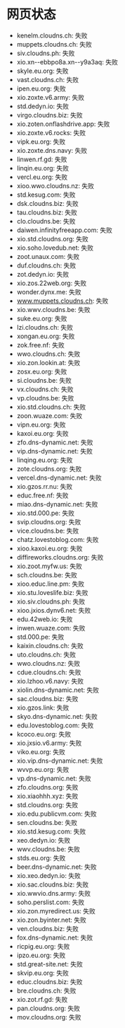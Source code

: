 # 网页状态
- kenelm.cloudns.ch: 失败
- muppets.cloudns.ch: 失败
- siv.cloudns.ph: 失败
- xio.xn--ebbpo8a.xn--y9a3aq: 失败
- skyle.eu.org: 失败
- vast.cloudns.ch: 失败
- ipen.eu.org: 失败
- xio.zoxte.v6.army: 失败
- std.dedyn.io: 失败
- virgo.cloudns.biz: 失败
- xio.zoten.onflashdrive.app: 失败
- xio.zoxte.v6.rocks: 失败
- vipk.eu.org: 失败
- xio.zoxte.dns.navy: 失败
- linwen.rf.gd: 失败
- linqin.eu.org: 失败
- vercl.eu.org: 失败
- xioo.wwo.cloudns.nz: 失败
- std.kesug.com: 失败
- dsk.cloudns.biz: 失败
- tau.cloudns.biz: 失败
- clo.cloudns.be: 失败
- daiwen.infinityfreeapp.com: 失败
- xio.std.cloudns.org: 失败
- xio.soho.lovedub.net: 失败
- zoot.unaux.com: 失败
- duf.cloudns.ch: 失败
- zot.dedyn.io: 失败
- xio.zos.22web.org: 失败
- wonder.dynx.me: 失败
- www.muppets.cloudns.ch: 失败
- xio.wwv.cloudns.be: 失败
- suke.eu.org: 失败
- lzi.cloudns.ch: 失败
- xongan.eu.org: 失败
- zok.free.nf: 失败
- wwo.cloudns.ch: 失败
- xio.zon.lookin.at: 失败
- zosx.eu.org: 失败
- si.cloudns.be: 失败
- vx.cloudns.ch: 失败
- vp.cloudns.be: 失败
- xio.std.cloudns.ch: 失败
- zoon.wuaze.com: 失败
- vipn.eu.org: 失败
- kaxoi.eu.org: 失败
- zfo.dns-dynamic.net: 失败
- vip.dns-dynamic.net: 失败
- linqing.eu.org: 失败
- zote.cloudns.org: 失败
- vercel.dns-dynamic.net: 失败
- xio.gzos.rr.nu: 失败
- educ.free.nf: 失败
- miao.dns-dynamic.net: 失败
- xio.std.000.pe: 失败
- svip.cloudns.org: 失败
- vice.cloudns.be: 失败
- chatz.lovestoblog.com: 失败
- xioo.kaxoi.eu.org: 失败
- diffireworks.cloudns.org: 失败
- xio.zoot.myfw.us: 失败
- sch.cloudns.be: 失败
- xioo.educ.line.pm: 失败
- xio.stu.loveslife.biz: 失败
- xio.siv.cloudns.ph: 失败
- xioo.jxios.dynv6.net: 失败
- edu.42web.io: 失败
- inwen.wuaze.com: 失败
- std.000.pe: 失败
- kaixin.cloudns.ch: 失败
- uto.cloudns.ch: 失败
- wwo.cloudns.nz: 失败
- cdue.cloudns.ch: 失败
- xio.lzhoo.v6.navy: 失败
- xiolin.dns-dynamic.net: 失败
- sac.cloudns.biz: 失败
- xio.gzos.link: 失败
- skyo.dns-dynamic.net: 失败
- edu.lovestoblog.com: 失败
- kcoco.eu.org: 失败
- xio.jxsio.v6.army: 失败
- viko.eu.org: 失败
- xio.vip.dns-dynamic.net: 失败
- wvvp.eu.org: 失败
- vp.dns-dynamic.net: 失败
- zfo.cloudns.org: 失败
- xio.xiaohhh.xyz: 失败
- std.cloudns.org: 失败
- xio.edu.publicvm.com: 失败
- sen.cloudns.be: 失败
- xio.std.kesug.com: 失败
- xeo.dedyn.io: 失败
- wwv.cloudns.be: 失败
- stds.eu.org: 失败
- beer.dns-dynamic.net: 失败
- xio.xeo.dedyn.io: 失败
- xio.sac.cloudns.biz: 失败
- xio.wwvio.dns.army: 失败
- soho.perslist.com: 失败
- xio.zon.myredirect.us: 失败
- xio.zon.byinter.net: 失败
- ven.cloudns.biz: 失败
- fox.dns-dynamic.net: 失败
- ricpig.eu.org: 失败
- ipzo.eu.org: 失败
- std.great-site.net: 失败
- skvip.eu.org: 失败
- educ.cloudns.biz: 失败
- bre.cloudns.ch: 失败
- xio.zot.rf.gd: 失败
- pan.cloudns.org: 失败
- mov.cloudns.org: 失败
